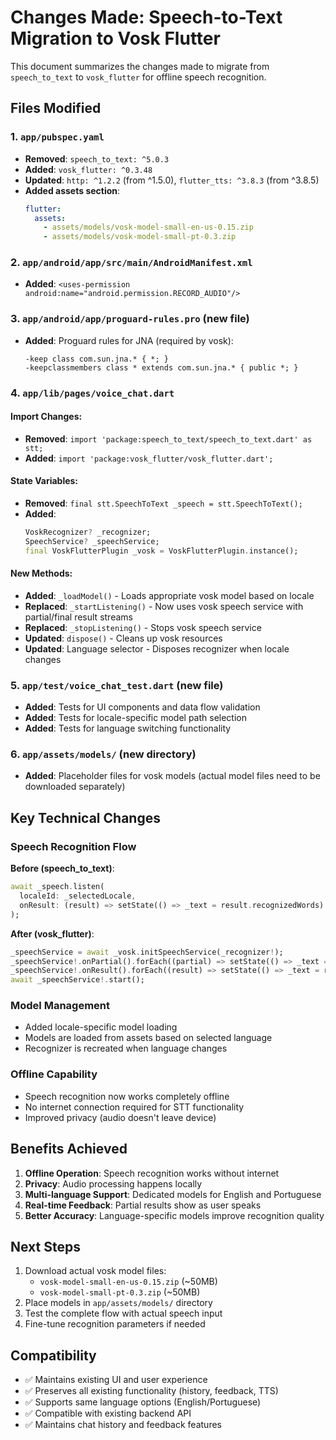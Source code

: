 # Changes Made: Speech-to-Text Migration to Vosk Flutter

This document summarizes the changes made to migrate from `speech_to_text` to `vosk_flutter` for offline speech recognition.

## Files Modified

### 1. `app/pubspec.yaml`
- **Removed**: `speech_to_text: ^5.0.3`
- **Added**: `vosk_flutter: ^0.3.48`
- **Updated**: `http: ^1.2.2` (from ^1.5.0), `flutter_tts: ^3.8.3` (from ^3.8.5)
- **Added assets section**:
  ```yaml
  flutter:
    assets:
      - assets/models/vosk-model-small-en-us-0.15.zip
      - assets/models/vosk-model-small-pt-0.3.zip
  ```

### 2. `app/android/app/src/main/AndroidManifest.xml`
- **Added**: `<uses-permission android:name="android.permission.RECORD_AUDIO"/>`

### 3. `app/android/app/proguard-rules.pro` (new file)
- **Added**: Proguard rules for JNA (required by vosk):
  ```
  -keep class com.sun.jna.* { *; }
  -keepclassmembers class * extends com.sun.jna.* { public *; }
  ```

### 4. `app/lib/pages/voice_chat.dart`
#### Import Changes:
- **Removed**: `import 'package:speech_to_text/speech_to_text.dart' as stt;`
- **Added**: `import 'package:vosk_flutter/vosk_flutter.dart';`

#### State Variables:
- **Removed**: `final stt.SpeechToText _speech = stt.SpeechToText();`
- **Added**:
  ```dart
  VoskRecognizer? _recognizer;
  SpeechService? _speechService;
  final VoskFlutterPlugin _vosk = VoskFlutterPlugin.instance();
  ```

#### New Methods:
- **Added**: `_loadModel()` - Loads appropriate vosk model based on locale
- **Replaced**: `_startListening()` - Now uses vosk speech service with partial/final result streams
- **Replaced**: `_stopListening()` - Stops vosk speech service
- **Updated**: `dispose()` - Cleans up vosk resources
- **Updated**: Language selector - Disposes recognizer when locale changes

### 5. `app/test/voice_chat_test.dart` (new file)
- **Added**: Tests for UI components and data flow validation
- **Added**: Tests for locale-specific model path selection
- **Added**: Tests for language switching functionality

### 6. `app/assets/models/` (new directory)
- **Added**: Placeholder files for vosk models (actual model files need to be downloaded separately)

## Key Technical Changes

### Speech Recognition Flow
**Before (speech_to_text)**:
```dart
await _speech.listen(
  localeId: _selectedLocale,
  onResult: (result) => setState(() => _text = result.recognizedWords)
);
```

**After (vosk_flutter)**:
```dart
_speechService = await _vosk.initSpeechService(_recognizer!);
_speechService!.onPartial().forEach((partial) => setState(() => _text = partial));
_speechService!.onResult().forEach((result) => setState(() => _text = result));
await _speechService!.start();
```

### Model Management
- Added locale-specific model loading
- Models are loaded from assets based on selected language
- Recognizer is recreated when language changes

### Offline Capability
- Speech recognition now works completely offline
- No internet connection required for STT functionality
- Improved privacy (audio doesn't leave device)

## Benefits Achieved

1. **Offline Operation**: Speech recognition works without internet
2. **Privacy**: Audio processing happens locally
3. **Multi-language Support**: Dedicated models for English and Portuguese
4. **Real-time Feedback**: Partial results show as user speaks
5. **Better Accuracy**: Language-specific models improve recognition quality

## Next Steps

1. Download actual vosk model files:
   - `vosk-model-small-en-us-0.15.zip` (~50MB)
   - `vosk-model-small-pt-0.3.zip` (~50MB)
2. Place models in `app/assets/models/` directory
3. Test the complete flow with actual speech input
4. Fine-tune recognition parameters if needed

## Compatibility

- ✅ Maintains existing UI and user experience
- ✅ Preserves all existing functionality (history, feedback, TTS)
- ✅ Supports same language options (English/Portuguese)
- ✅ Compatible with existing backend API
- ✅ Maintains chat history and feedback features